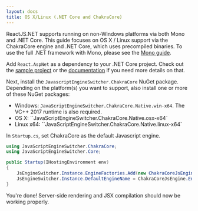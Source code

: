 ```yaml
---
layout: docs
title: OS X/Linux (.NET Core and ChakraCore)
---
```


ReactJS.NET supports running on non-Windows platforms via both Mono and .NET Core. This guide focuses on OS X / Linux support via the ChakraCore engine and .NET Core, which uses precompiled binaries. To use the full .NET framework with Mono, please see the [Mono guide](/guides/mono.html).

Add `React.AspNet` as a dependency to your .NET Core project. Check out the [sample project](https://github.com/reactjs/React.NET/tree/master/src/React.Sample.CoreMvc) or the [documentation](https://reactjs.net/getting-started/aspnetcore.html) if you need more details on that.

Next, install the `JavascriptEngineSwitcher.ChakraCore` NuGet package. Depending on the platform(s) you want to support, also install one or more of these NuGet packages:

- Windows: `JavaScriptEngineSwitcher.ChakraCore.Native.win-x64`. The VC++ 2017 runtime is also required.
- OS X: ``JavaScriptEngineSwitcher.ChakraCore.Native.osx-x64`
- Linux x64: ``JavaScriptEngineSwitcher.ChakraCore.Native.linux-x64`

In `Startup.cs`, set ChakraCore as the default Javascript engine.

```csharp
using JavaScriptEngineSwitcher.ChakraCore;
using JavaScriptEngineSwitcher.Core;

public Startup(IHostingEnvironment env)
{
	JsEngineSwitcher.Instance.EngineFactories.Add(new ChakraCoreJsEngineFactory());
	JsEngineSwitcher.Instance.DefaultEngineName = ChakraCoreJsEngine.EngineName;
}
```

You're done! Server-side rendering and JSX compilation should now be working properly.
